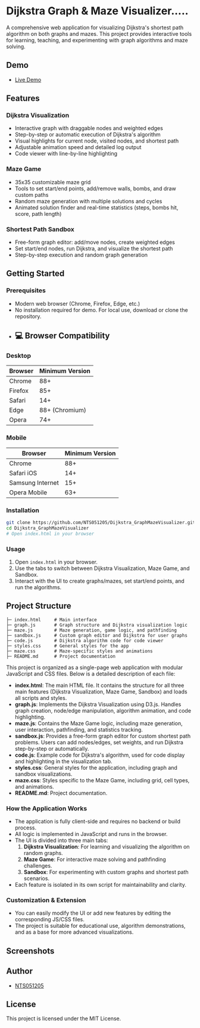 # Dijkstra Graph & Maze Visualizer.....

A comprehensive web application for visualizing Dijkstra's shortest path algorithm on both graphs and mazes. This project provides interactive tools for learning, teaching, and experimenting with graph algorithms and maze solving.

## Demo

- [Live Demo](https://nts051205.github.io/Dijkstra_GraphMazeVisualizer/)

## Features

### Dijkstra Visualization
- Interactive graph with draggable nodes and weighted edges
- Step-by-step or automatic execution of Dijkstra's algorithm
- Visual highlights for current node, visited nodes, and shortest path
- Adjustable animation speed and detailed log output
- Code viewer with line-by-line highlighting

### Maze Game
- 35x35 customizable maze grid
- Tools to set start/end points, add/remove walls, bombs, and draw custom paths
- Random maze generation with multiple solutions and cycles
- Animated solution finder and real-time statistics (steps, bombs hit, score, path length)

### Shortest Path Sandbox
- Free-form graph editor: add/move nodes, create weighted edges
- Set start/end nodes, run Dijkstra, and visualize the shortest path
- Step-by-step execution and random graph generation

## Getting Started

### Prerequisites
- Modern web browser (Chrome, Firefox, Edge, etc.)
- No installation required for demo. For local use, download or clone the repository.
- ## 💻 Browser Compatibility

### Desktop
| Browser      | Minimum Version     |
|--------------|---------------------|
| Chrome       | 88+                 |
| Firefox      | 85+                 |
| Safari       | 14+                 |
| Edge         | 88+ (Chromium)      |
| Opera        | 74+                 |

### Mobile
| Browser            | Minimum Version     |
|--------------------|---------------------|
| Chrome             | 88+                 |
| Safari iOS         | 14+                 |
| Samsung Internet   | 15+                 |
| Opera Mobile       | 63+                 |


### Installation

```bash
git clone https://github.com/NTS051205/Dijkstra_GraphMazeVisualizer.git
cd Dijkstra_GraphMazeVisualizer
# Open index.html in your browser
```

### Usage
1. Open `index.html` in your browser.
2. Use the tabs to switch between Dijkstra Visualization, Maze Game, and Sandbox.
3. Interact with the UI to create graphs/mazes, set start/end points, and run the algorithms.

## Project Structure

```text
├─ index.html     # Main interface
├─ graph.js       # Graph structure and Dijkstra visualization logic
├─ maze.js        # Maze generation, game logic, and pathfinding
├─ sandbox.js     # Custom graph editor and Dijkstra for user graphs
├─ code.js        # Dijkstra algorithm code for code viewer
├─ styles.css     # General styles for the app
├─ maze.css       # Maze-specific styles and animations
├─ README.md      # Project documentation
```

This project is organized as a single-page web application with modular JavaScript and CSS files. Below is a detailed description of each file:

- **index.html**: The main HTML file. It contains the structure for all three main features (Dijkstra Visualization, Maze Game, Sandbox) and loads all scripts and styles.
- **graph.js**: Implements the Dijkstra Visualization using D3.js. Handles graph creation, node/edge manipulation, algorithm animation, and code highlighting.
- **maze.js**: Contains the Maze Game logic, including maze generation, user interaction, pathfinding, and statistics tracking.
- **sandbox.js**: Provides a free-form graph editor for custom shortest path problems. Users can add nodes/edges, set weights, and run Dijkstra step-by-step or automatically.
- **code.js**: Example code for Dijkstra's algorithm, used for code display and highlighting in the visualization tab.
- **styles.css**: General styles for the application, including graph and sandbox visualizations.
- **maze.css**: Styles specific to the Maze Game, including grid, cell types, and animations.
- **README.md**: Project documentation.

### How the Application Works

- The application is fully client-side and requires no backend or build process.
- All logic is implemented in JavaScript and runs in the browser.
- The UI is divided into three main tabs:
  1. **Dijkstra Visualization**: For learning and visualizing the algorithm on random graphs.
  2. **Maze Game**: For interactive maze solving and pathfinding challenges.
  3. **Sandbox**: For experimenting with custom graphs and shortest path scenarios.
- Each feature is isolated in its own script for maintainability and clarity.

### Customization & Extension

- You can easily modify the UI or add new features by editing the corresponding JS/CSS files.
- The project is suitable for educational use, algorithm demonstrations, and as a base for more advanced visualizations.

## Screenshots

<!-- Add screenshots here to showcase the UI and features -->

## Author

- [NTS051205](https://github.com/NTS051205)

## License

This project is licensed under the MIT License.
